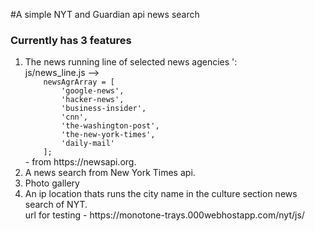 #A simple NYT and Guardian api news search
<br>
<h3>Currently has 3 features</h3>
<ol>
  <li>The news running line of selected news agencies ':
  <br>
 js/news_line.js --><code>
    newsAgrArray = [
        'google-news',
        'hacker-news',
        'business-insider',
        'cnn',
        'the-washington-post',
        'the-new-york-times',
        'daily-mail'
    ];
</code> 
- from https://newsapi.org.
<br>

  <li>A news search from New York Times api.
 <br>
 <li> Photo gallery
 <br>
 <li> An ip location thats runs the city name in the culture section news search of NYT.
 <br> url for testing - https://monotone-trays.000webhostapp.com/nyt/js/
